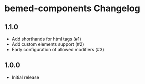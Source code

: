 bemed-components Changelog
==============================

1.1.0
-----
* Add shorthands for html tags (#1)
* Add custom elements support (#2)
* Early configuration of allowed modifiers (#3)

1.0.0
-----

* Initial release

